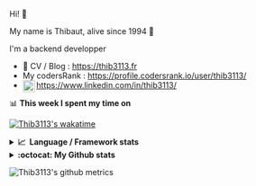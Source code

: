 Hi! 👋

My name is Thibaut, alive since 1994 🍷

I'm a backend developper

-   📝 CV / Blog : https://thib3113.fr
-   My codersRank : https://profile.codersrank.io/user/thib3113/
-   <a href="https://www.linkedin.com/in/thib3113/"><img align="left" alt="Thib3113's Linkedin" width="21px" src="https://raw.githubusercontent.com/peterthehan/peterthehan/master/assets/linkedin.svg" /></a> https://www.linkedin.com/in/thib3113/

📊 **This week I spent my time on**

[![Thib3113's wakatime](https://github-readme-stats.vercel.app/api/wakatime?username=thib3113&layout=default&theme=dracula&langs_count=6&hide_title=true&hide_border=true)](https://wakatime.com/@thib3113)

<details>
  <summary><b>📈&nbsp;&nbsp;Language&nbsp;/&nbsp;Framework stats</b></summary>
  <br/>  
  <a href='https://profile.codersrank.io/user/thib3113/'>
  <img src='http://cr-skills-chart-widget.azurewebsites.net/api/api?username=thib3113&padding=30&skills=php,batchfile,javascript,less,mysql,reactjs,scss,shell,typescript,vue'>
  </a>
</details>

<details>
  <summary><b>:octocat: My Github stats</b></summary>
  <br/>  
  
  <img src="https://github-readme-stats.vercel.app/api?username=thib3113&theme=dracula&show_icons=true&" alt="Thib3113's GitHub stats" />

<!--START_SECTION:activity-->

1. 💪 Opened PR [#7392](https://github.com/matomo-org/device-detector/pull/7392) in [matomo-org/device-detector](https://github.com/matomo-org/device-detector)
2. 🗣 Commented on [#7391](https://github.com/matomo-org/device-detector/issues/7391) in [matomo-org/device-detector](https://github.com/matomo-org/device-detector)
3. ❗️ Opened issue [#7391](https://github.com/matomo-org/device-detector/issues/7391) in [matomo-org/device-detector](https://github.com/matomo-org/device-detector)
4. 🗣 Commented on [#79](https://github.com/matomo-org/tracker-proxy/issues/79) in [matomo-org/tracker-proxy](https://github.com/matomo-org/tracker-proxy)
5. ❌ Closed PR [#11](https://github.com/Spailybot/matomo-tracker/pull/11) in [Spailybot/matomo-tracker](https://github.com/Spailybot/matomo-tracker)
 <!--END_SECTION:activity-->

</details>

![Thib3113's github metrics](https://gist.githubusercontent.com/thib3113/83a96e16f8bca103f1b0e376186c66ec/raw/github-metrics.svg)
